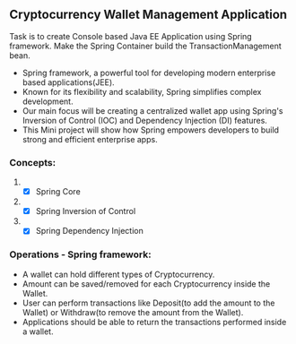 ## Cryptocurrency Wallet Management Application
Task is to create Console based Java EE Application using Spring framework.
Make the Spring Container build the TransactionManagement bean.
* Spring framework, a powerful tool for developing modern enterprise based applications(JEE).
* Known for its flexibility and scalability, Spring simplifies complex development.
* Our main focus will be creating a centralized wallet app using Spring's Inversion of Control (IOC) and Dependency Injection (DI) features.
* This Mini project will show how Spring empowers developers to build strong and efficient enterprise apps.

### Concepts:
1. - [x] Spring Core
2. - [x] Spring Inversion of Control
3. - [x] Spring Dependency Injection

### Operations - Spring framework:
* A wallet can hold different types of Cryptocurrency.
* Amount can be saved/removed for each Cryptocurrency inside the Wallet.
* User can perform transactions like Deposit(to add the amount to the Wallet) or Withdraw(to remove the amount from the Wallet).
* Applications should be able to return the transactions performed inside a wallet.